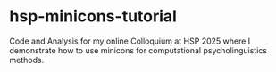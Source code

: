 # hsp-minicons-tutorial
Code and Analysis for my online Colloquium at HSP 2025 where I demonstrate how to use minicons for computational psycholinguistics methods.
